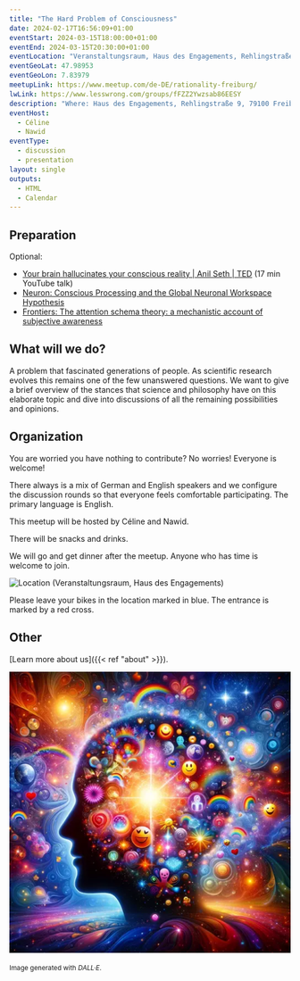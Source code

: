 ```yaml
---
title: "The Hard Problem of Consciousness"
date: 2024-02-17T16:56:09+01:00
eventStart: 2024-03-15T18:00:00+01:00
eventEnd: 2024-03-15T20:30:00+01:00
eventLocation: "Veranstaltungsraum, Haus des Engagements, Rehlingstraße 9, 79100 Freiburg"
eventGeoLat: 47.98953
eventGeoLon: 7.83979
meetupLink: https://www.meetup.com/de-DE/rationality-freiburg/
lwLink: https://www.lesswrong.com/groups/fFZZ2Ywzsab86EESY
description: "Where: Haus des Engagements, Rehlingstraße 9, 79100 Freiburg. When: Friday, March 15th 2024 at 18:00 hours CET."
eventHost:
  - Céline
  - Nawid
eventType:
  - discussion
  - presentation
layout: single
outputs:
  - HTML
  - Calendar
---
```


## Preparation

Optional:

* [Your brain hallucinates your conscious reality | Anil Seth |
  TED](https://youtu.be/lyu7v7nWzfo) (17 min YouTube talk)
* [Neuron: Conscious Processing and the Global Neuronal Workspace
Hypothesis](https://www.cell.com/neuron/pdf/S0896-6273(20)30052-0.pdf)
* [Frontiers: The attention schema theory: a mechanistic account of subjective
awareness](https://www.frontiersin.org/journals/psychology/articles/10.3389/fpsyg.2015.00500/full?source=post_page---------------------------)


## What will we do?

A problem that fascinated generations of people. As scientific research evolves
this remains one of the few unanswered questions. We want to give a brief
overview of the stances that science and philosophy have on this elaborate
topic and dive into discussions of all the remaining possibilities and
opinions.


## Organization

You are worried you have nothing to contribute? No worries! Everyone is
welcome!

There always is a mix of German and English speakers and we configure the
discussion rounds so that everyone feels comfortable participating. The primary
language is English.

This meetup will be hosted by Céline and Nawid.

There will be snacks and drinks.

We will go and get dinner after the meetup. Anyone who has time is welcome to
join.

![Location (Veranstaltungsraum, Haus des Engagements)](/images/hde-new-building.jpg)

Please leave your bikes in the location marked in blue. The entrance is marked
by a red cross.


## Other

[Learn more about us]({{< ref "about" >}}).

![Abstract representation of the complexity of human thought](cover.webp "Abstract representation of the complexity of human thought")

<small>Image generated with _DALL·E_.</small>

